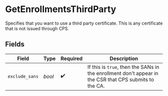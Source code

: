 # GetEnrollmentsThirdParty

Specifies that you want to use a third party certificate. This is any certificate that is not issued through CPS.


## Fields

| Field                                                                                                  | Type                                                                                                   | Required                                                                                               | Description                                                                                            |
| ------------------------------------------------------------------------------------------------------ | ------------------------------------------------------------------------------------------------------ | ------------------------------------------------------------------------------------------------------ | ------------------------------------------------------------------------------------------------------ |
| `exclude_sans`                                                                                         | *bool*                                                                                                 | :heavy_check_mark:                                                                                     | If this is `true`, then the SANs in the enrollment don't appear in the CSR that CPS submits to the CA. |